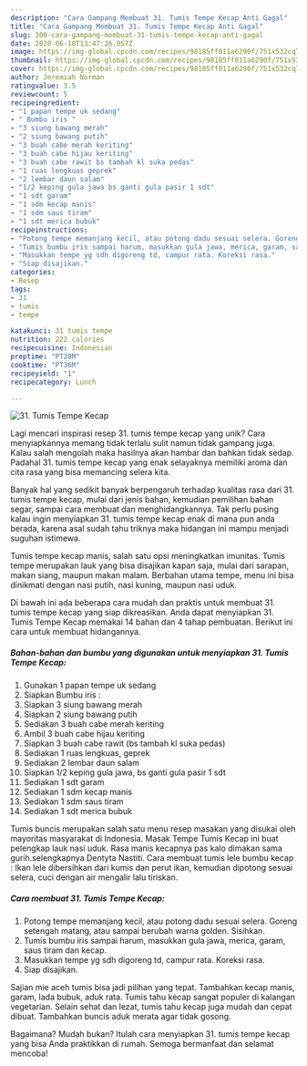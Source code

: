 ```yaml
---
description: "Cara Gampang Membuat 31. Tumis Tempe Kecap Anti Gagal"
title: "Cara Gampang Membuat 31. Tumis Tempe Kecap Anti Gagal"
slug: 300-cara-gampang-membuat-31-tumis-tempe-kecap-anti-gagal
date: 2020-06-10T13:47:26.057Z
image: https://img-global.cpcdn.com/recipes/98185ff011a6290f/751x532cq70/31-tumis-tempe-kecap-foto-resep-utama.jpg
thumbnail: https://img-global.cpcdn.com/recipes/98185ff011a6290f/751x532cq70/31-tumis-tempe-kecap-foto-resep-utama.jpg
cover: https://img-global.cpcdn.com/recipes/98185ff011a6290f/751x532cq70/31-tumis-tempe-kecap-foto-resep-utama.jpg
author: Jeremiah Norman
ratingvalue: 3.5
reviewcount: 5
recipeingredient:
- "1 papan tempe uk sedang"
- " Bumbu iris "
- "3 siung bawang merah"
- "2 siung bawang putih"
- "3 buah cabe merah keriting"
- "3 buah cabe hijau keriting"
- "3 buah cabe rawit bs tambah kl suka pedas"
- "1 ruas lengkuas geprek"
- "2 lembar daun salam"
- "1/2 keping gula jawa bs ganti gula pasir 1 sdt"
- "1 sdt garam"
- "1 sdm kecap manis"
- "1 sdm saus tiram"
- "1 sdt merica bubuk"
recipeinstructions:
- "Potong tempe memanjang kecil, atau potong dadu sesuai selera. Goreng setengah matang, atau sampai berubah warna golden. Sisihkan."
- "Tumis bumbu iris sampai harum, masukkan gula jawa, merica, garam, saus tiram dan kecap."
- "Masukkan tempe yg sdh digoreng td, campur rata. Koreksi rasa."
- "Siap disajikan."
categories:
- Resep
tags:
- 31
- tumis
- tempe

katakunci: 31 tumis tempe 
nutrition: 222 calories
recipecuisine: Indonesian
preptime: "PT28M"
cooktime: "PT36M"
recipeyield: "1"
recipecategory: Lunch

---
```



![31. Tumis Tempe Kecap](https://img-global.cpcdn.com/recipes/98185ff011a6290f/751x532cq70/31-tumis-tempe-kecap-foto-resep-utama.jpg)

Lagi mencari inspirasi resep 31. tumis tempe kecap yang unik? Cara menyiapkannya memang tidak terlalu sulit namun tidak gampang juga. Kalau salah mengolah maka hasilnya akan hambar dan bahkan tidak sedap. Padahal 31. tumis tempe kecap yang enak selayaknya memiliki aroma dan cita rasa yang bisa memancing selera kita.

Banyak hal yang sedikit banyak berpengaruh terhadap kualitas rasa dari 31. tumis tempe kecap, mulai dari jenis bahan, kemudian pemilihan bahan segar, sampai cara membuat dan menghidangkannya. Tak perlu pusing kalau ingin menyiapkan 31. tumis tempe kecap enak di mana pun anda berada, karena asal sudah tahu triknya maka hidangan ini mampu menjadi suguhan istimewa.

Tumis tempe kecap manis, salah satu opsi meningkatkan imunitas. Tumis tempe merupakan lauk yang bisa disajikan kapan saja, mulai dari sarapan, makan siang, maupun makan malam. Berbahan utama tempe, menu ini bisa dinikmati dengan nasi putih, nasi kuning, maupun nasi uduk.


Di bawah ini ada beberapa cara mudah dan praktis untuk membuat 31. tumis tempe kecap yang siap dikreasikan. Anda dapat menyiapkan 31. Tumis Tempe Kecap memakai 14 bahan dan 4 tahap pembuatan. Berikut ini cara untuk membuat hidangannya.

<!--inarticleads1-->

##### Bahan-bahan dan bumbu yang digunakan untuk menyiapkan 31. Tumis Tempe Kecap:

1. Gunakan 1 papan tempe uk sedang
1. Siapkan  Bumbu iris :
1. Siapkan 3 siung bawang merah
1. Siapkan 2 siung bawang putih
1. Sediakan 3 buah cabe merah keriting
1. Ambil 3 buah cabe hijau keriting
1. Siapkan 3 buah cabe rawit (bs tambah kl suka pedas)
1. Sediakan 1 ruas lengkuas, geprek
1. Sediakan 2 lembar daun salam
1. Siapkan 1/2 keping gula jawa, bs ganti gula pasir 1 sdt
1. Sediakan 1 sdt garam
1. Sediakan 1 sdm kecap manis
1. Sediakan 1 sdm saus tiram
1. Sediakan 1 sdt merica bubuk


Tumis buncis merupakan salah satu menu resep masakan yang disukai oleh mayoritas masyarakat di Indonesia. Masak Tempe Tumis Kecap ini buat pelengkap lauk nasi uduk. Rasa manis kecapnya pas kalo dimakan sama gurih.selengkapnya Dentyta Nastiti. Cara membuat tumis lele bumbu kecap : Ikan lele dibersihkan dari kumis dan perut ikan, kemudian dipotong sesuai selera, cuci dengan air mengalir lalu tiriskan. 

<!--inarticleads2-->

##### Cara membuat 31. Tumis Tempe Kecap:

1. Potong tempe memanjang kecil, atau potong dadu sesuai selera. Goreng setengah matang, atau sampai berubah warna golden. Sisihkan.
1. Tumis bumbu iris sampai harum, masukkan gula jawa, merica, garam, saus tiram dan kecap.
1. Masukkan tempe yg sdh digoreng td, campur rata. Koreksi rasa.
1. Siap disajikan.


Sajian mie aceh tumis bisa jadi pilihan yang tepat. Tambahkan kecap manis, garam, lada bubuk, aduk rata. Tumis tahu kecap sangat populer di kalangan vegetarian. Selain sehat dan lezat, tumis tahu kecap juga mudah dan cepat dibuat. Tambahkan buncis aduk merata agar tidak gosong. 

Bagaimana? Mudah bukan? Itulah cara menyiapkan 31. tumis tempe kecap yang bisa Anda praktikkan di rumah. Semoga bermanfaat dan selamat mencoba!
